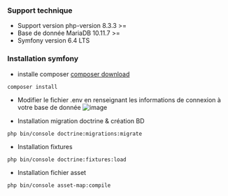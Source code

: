 ### Support technique

 - Support version php-version 8.3.3 >=
 - Base de donnée MariaDB 10.11.7 >=
 - Symfony version 6.4 LTS

### Installation symfony

 - installe composer
[composer download ](https://getcomposer.org/Composer-Setup.exe)

`composer install`

 - Modifier le fichier .env en renseignant les informations de connexion à votre base de donnée
 ![image](https://drive.google.com/file/d/1wZg1P993v8sbgWmlZtfVyAcWNQHGCu27/view?usp=sharing)

 - Installation migration doctrine & création BD

`php bin/console doctrine:migrations:migrate`

 - Installation fixtures

`php bin/console doctrine:fixtures:load`

- Installation fichier asset

`php bin/console asset-map:compile`
